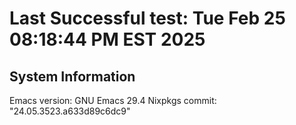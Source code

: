 # Last Successful test: Tue Feb 25 08:18:44 PM EST 2025
## System Information
Emacs version: GNU Emacs 29.4
Nixpkgs commit: "24.05.3523.a633d89c6dc9"
